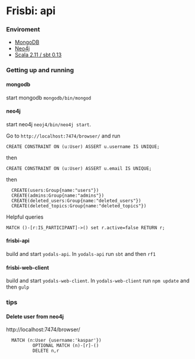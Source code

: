 # Frisbi: api #

### Enviroment

* [MongoDB](https://www.mongodb.org/)
* [Neo4j](http://neo4j.com/)
* [Scala 2.11 / sbt 0.13](http://www.scala-sbt.org/) 



### Getting up and running ###
#### mongodb
start mongodb `mongodb/bin/mongod`
#### neo4j
start neo4j `neoj4/bin/neo4j start`. 

Go to `http://localhost:7474/browser/`  and run 

  ``` CREATE CONSTRAINT ON (u:User) ASSERT u.username IS UNIQUE; ```  
  
  then

  ``` CREATE CONSTRAINT ON (u:User) ASSERT u.email IS UNIQUE; ```
  
  then
  
```
  CREATE(users:Group{name:"users"})
  CREATE(admins:Group{name:"admins"})
  CREATE(deleted_users:Group{name:"deleted_users"})
  CREATE(deleted_topics:Group{name:"deleted_topics"})
```

Helpful queries 
```
MATCH ()-[r:IS_PARTICIPANT]->() set r.active=false RETURN r;
```
#### frisbi-api  
build and start `yodals-api`. In `yodals-api` run `sbt` and then `rf1`  

#### frisbi-web-client
build and start `yodals-web-client`. In `yodals-web-client` run `npm update` and then `gulp`





### tips 
#### Delete user from neo4j

http://localhost:7474/browser/
```
  MATCH (n:User {username:'kaspar'})
          OPTIONAL MATCH (n)-[r]-()
          DELETE n,r

```
